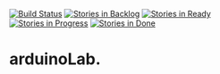 [![Build Status](https://travis-ci.org/gmfc/arduinoLab.svg?branch=master)](https://travis-ci.org/gmfc/arduinoLab)
[![Stories in Backlog](https://badge.waffle.io/gmfc/arduinoLab.png?label=backlog&title=Backlog)](https://waffle.io/gmfc/arduinoLab)
[![Stories in Ready](https://badge.waffle.io/gmfc/arduinoLab.png?label=ready&title=Ready)](https://waffle.io/gmfc/arduinoLab)
[![Stories in Progress](https://badge.waffle.io/gmfc/arduinoLab.png?label=progress&title=Progress)](https://waffle.io/gmfc/arduinoLab)
[![Stories in Done](https://badge.waffle.io/gmfc/arduinoLab.png?label=done&title=Done)](https://waffle.io/gmfc/arduinoLab)
# arduinoLab.
